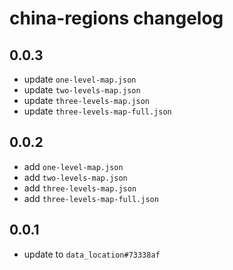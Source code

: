 # china-regions changelog

## 0.0.3

- update `one-level-map.json`
- update `two-levels-map.json`
- update `three-levels-map.json`
- update `three-levels-map-full.json`

## 0.0.2

- add `one-level-map.json`
- add `two-levels-map.json`
- add `three-levels-map.json`
- add `three-levels-map-full.json`

## 0.0.1

- update to `data_location#73338af`